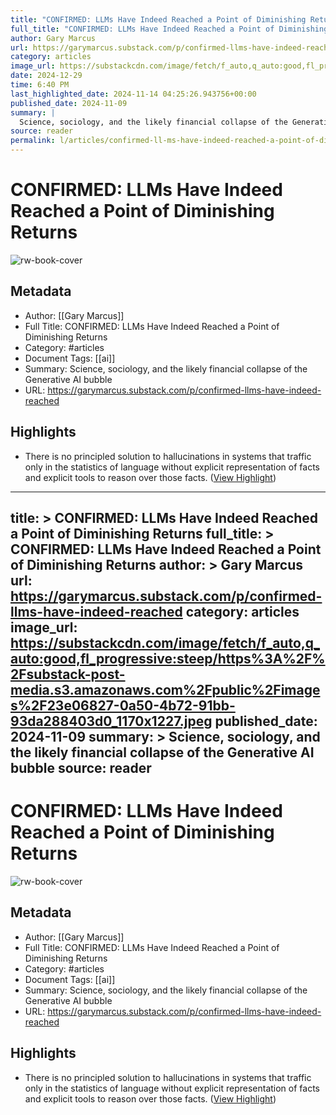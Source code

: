 ```yaml
---
title: "CONFIRMED: LLMs Have Indeed Reached a Point of Diminishing Returns"
full_title: "CONFIRMED: LLMs Have Indeed Reached a Point of Diminishing Returns"
author: Gary Marcus
url: https://garymarcus.substack.com/p/confirmed-llms-have-indeed-reached
category: articles
image_url: https://substackcdn.com/image/fetch/f_auto,q_auto:good,fl_progressive:steep/https%3A%2F%2Fsubstack-post-media.s3.amazonaws.com%2Fpublic%2Fimages%2F23e06827-0a50-4b72-91bb-93da288403d0_1170x1227.jpeg
date: 2024-12-29
time: 6:40 PM
last_highlighted_date: 2024-11-14 04:25:26.943756+00:00
published_date: 2024-11-09
summary: |
  Science, sociology, and the likely financial collapse of the Generative AI bubble
source: reader
permalink: l/articles/confirmed-ll-ms-have-indeed-reached-a-point-of-diminishing-returns
---
```

# CONFIRMED: LLMs Have Indeed Reached a Point of Diminishing Returns

![rw-book-cover](https://substackcdn.com/image/fetch/f_auto,q_auto:good,fl_progressive:steep/https%3A%2F%2Fsubstack-post-media.s3.amazonaws.com%2Fpublic%2Fimages%2F23e06827-0a50-4b72-91bb-93da288403d0_1170x1227.jpeg)

## Metadata
- Author: [[Gary Marcus]]
- Full Title: CONFIRMED: LLMs Have Indeed Reached a Point of Diminishing Returns
- Category: #articles
- Document Tags: [[ai]] 
- Summary: Science, sociology, and the likely financial collapse of the Generative AI bubble
- URL: https://garymarcus.substack.com/p/confirmed-llms-have-indeed-reached

## Highlights
- There is no principled solution to hallucinations in systems that traffic only in the statistics of language without explicit representation of facts and explicit tools to reason over those facts. ([View Highlight](https://read.readwise.io/read/01jcmepg8t38g6wsst02qhb9h2))


---
title: >
  CONFIRMED: LLMs Have Indeed Reached a Point of Diminishing Returns
full_title: >
  CONFIRMED: LLMs Have Indeed Reached a Point of Diminishing Returns
author: >
  Gary Marcus
url: https://garymarcus.substack.com/p/confirmed-llms-have-indeed-reached
category: articles
image_url: https://substackcdn.com/image/fetch/f_auto,q_auto:good,fl_progressive:steep/https%3A%2F%2Fsubstack-post-media.s3.amazonaws.com%2Fpublic%2Fimages%2F23e06827-0a50-4b72-91bb-93da288403d0_1170x1227.jpeg
published_date: 2024-11-09
summary: >
  Science, sociology, and the likely financial collapse of the Generative AI bubble
source: reader
---
# CONFIRMED: LLMs Have Indeed Reached a Point of Diminishing Returns

![rw-book-cover](https://substackcdn.com/image/fetch/f_auto,q_auto:good,fl_progressive:steep/https%3A%2F%2Fsubstack-post-media.s3.amazonaws.com%2Fpublic%2Fimages%2F23e06827-0a50-4b72-91bb-93da288403d0_1170x1227.jpeg)

## Metadata
- Author: [[Gary Marcus]]
- Full Title: CONFIRMED: LLMs Have Indeed Reached a Point of Diminishing Returns
- Category: #articles
- Document Tags: [[ai]] 
- Summary: Science, sociology, and the likely financial collapse of the Generative AI bubble
- URL: https://garymarcus.substack.com/p/confirmed-llms-have-indeed-reached

## Highlights
- There is no principled solution to hallucinations in systems that traffic only in the statistics of language without explicit representation of facts and explicit tools to reason over those facts. ([View Highlight](https://read.readwise.io/read/01jcmepg8t38g6wsst02qhb9h2))


